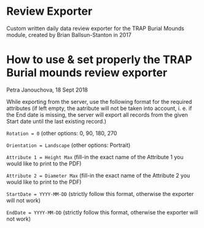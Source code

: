 # Review Exporter

Custom written daily data review exporter for the TRAP Burial Mounds module, created by Brian Ballsun-Stanton in 2017

# How to use & set properly the TRAP Burial mounds review exporter

Petra Janouchova, 18 Sept 2018

While exporting from the server, use the following format for the required attributes (if left empty, the aatribute will not be taken into account, i. e. if the End date is missing, the server will export all records from the given Start date until the last existing record.)

```Rotation = 0``` (other options: 0, 90, 180, 270

```Orientation = Landscape```    (other options: Portrait)

```Attribute 1 = Height Max``` (fill-in the exact name of the Attribute 1 you would like to print to the PDF)

```Attribute 2 = Diameter Max``` (fill-in the exact name of the Attribute 2 you would like to print to the PDF)

```StartDate = YYYY-MM-DD``` (strictly follow this format, otherwise the exporter will not work)

```EndDate = YYYY-MM-DD``` (strictly follow this format, otherwise the exporter will not work)






